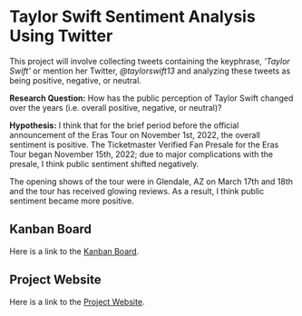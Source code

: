 # Taylor Swift Sentiment Analysis Using Twitter
This project will involve collecting tweets containing the keyphrase, *'Taylor Swift'* or mention her Twitter, *@taylorswift13* and analyzing these tweets as being positive, negative, or neutral.

**Research Question:** How has the public perception of Taylor Swift changed over the years (i.e. overall positive, negative, or neutral)?

**Hypothesis:** I think that for the brief period before the official announcement of the Eras Tour on November 1st, 2022, the overall sentiment is positive. The Ticketmaster Verified Fan Presale for the Eras Tour began November 15th, 2022; due to major complications with the presale, I think public sentiment shifted negatively.

The opening shows of the tour were in Glendale, AZ on March 17th and 18th and the tour has received glowing reviews. As a result, I think public sentiment became more positive.

## Kanban Board
Here is a link to the [Kanban Board](https://github.com/users/mikaylapeterson/projects/2/views/2).

## Project Website
Here is a link to the [Project Website](https://mikaylapeterson.github.io/Taylor-Swift-Sentiment-Analysis/).
